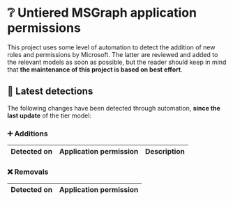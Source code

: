 # ❔ Untiered MSGraph application permissions

This project uses some level of automation to detect the addition of new roles and permissions by Microsoft. The latter are reviewed and added to the relevant models as soon as possible, but the reader should keep in mind that **the maintenance of this project is based on best effort**.

## 🔎 Latest detections

The following changes have been detected through automation, **since the last update** of the tier model:

### ➕ Additions

| Detected on | Application permission | Description | 
|---|---|---|

### ❌ Removals

| Detected on | Application permission | 
|---|---|
